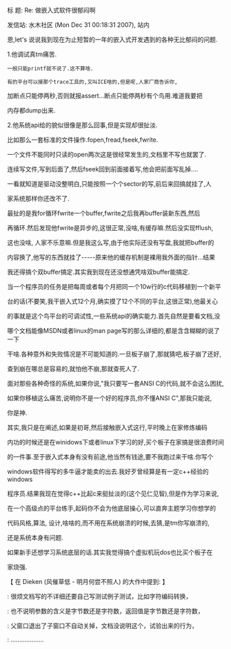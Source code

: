 标  题: Re: 做嵌入式软件很郁闷啊

发信站: 水木社区 (Mon Dec 31 00:18:31 2007), 站内



恩,let's 说说我到现在为止短暂的一年的嵌入式开发遇到的各种无比郁闷的问题.

1.他调试真tm痛苦.

    一般只能printf就不说了.这不算啥.

    有的平台可以接那个trace工具的,又叫ICE啥的,但是呢,人家厂商告诉你,

加断点只能停两秒,否则就报assert...断点只能停两秒有个鸟用.难道我要把

内存都dump出来.

2.他系统api给的貌似很像是那么回事,但是实现却很扯淡.

   比如那么一套标准的文件操作.fopen,fread,fseek,fwrite.

   一个文件不能同时只读的open两次这是很经常发生的,文档里不写也就罢了.

   连续写文件,写到后面了,然后fseek回到前面接着写,他会把前面写乱掉....

一看就知道是驱动没整明白,只能按照一个个sector的写,前后来回搞就挂了,人

家系统那样你还改不了.

   最扯的是我for循环fwrite一个buffer,fwrite之后我再buffer装新东西,然后

再循环.然后发现他fwrite是异步的,这很正常,没啥,有缓存嘛.然后没实现fflush,

这也没啥, 人家不乐意嘛.但是我这么写,由于他实际还没有写盘,我就把buffer的

内容换了,他写的东西就挂了-----原来他的缓存机制是裸用我外面的指针...结果

我还得搞个双buffer搞定.其实我到现在还没想通凭啥双buffer能搞定.



   当一个程序员的任务是把每周或者每个月把同一个10w行的c代码移植到一个新平

台的话(不要笑,我干嵌入式12个月,确实摸了12个不同的平台,这很正常),他最关心

的事就是这个鸟平台的可调试性,一些系统api的确实能力.首先自然是要看文档,没

哪个文档能像MSDN或者linux的man page写的那么详细的,都是含含糊糊的说了一下

干啥.各种意外和失败情况是不可能知道的.一旦板子崩了,那就猜吧,板子崩了还好,

查到崩在哪总是容易的,就怕他不崩,那就查死人了.

面对那些各种奇怪的系统,如果你说,"我只要写一套ANSI C的代码,就不会这么困扰,

如果你移植这么痛苦,说明你不是一个好的程序员,你不懂ANSI C",那我只能说,

你是神.



   其实,我只是在阐述,如果是初哥,然后接触嵌入式这行,平时晚上在家修炼编码

内功的时候还是在winidows下或者linux下学习的好,买个板子在家搞是很浪费时间

的一件事.至于嵌入式本身有没有前途,他当然有钱途,要不我跑过来干啥.你写个

windows软件得写的多牛逼才能卖的出去.我好歹曾经算是有一定c++经验的windows

程序员.结果我现在觉得c++比起c来挺扯淡的(这个见仁见智),但是作为学习来说,

在一个高级点的平台练手,起码你不会为他底层操心,可以直奔主题学习你想学的

代码风格,算法, 设计,啥啥的,而不用在系统崩溃的时候,去猜,是tm你写崩溃的,

还是系统本身有问题.



   如果新手还想学习系统底层的话.其实我觉得搞个虚拟机玩dos也比买个板子在

家烧强.





【 在 Dieken (风催草低 - 明月何尝不照人) 的大作中提到: 】

: 很烦文档写的不详细还要自己写测试例子测试，比如字符编码转换，

: 也不说明参数的含义是字节数还是字符数，返回值是字节数还是字符数，

: 父窗口退出了子窗口不自动关掉，文档没说明这个，试验出来的行为，

: ...................

